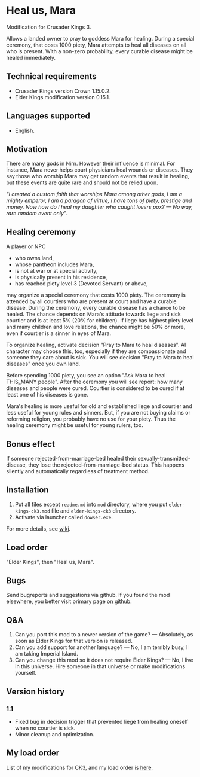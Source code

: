 # Heal us, Mara

Modification for Crusader Kings 3.

Allows a landed owner to pray to goddess Mara for healing. During a special ceremony, that costs 1000 piety, Mara attempts to heal all diseases on all who is present. With a non-zero probability, every curable disease might be healed immediately.

## Technical requirements

* Crusader Kings version Crown 1.15.0.2.
* Elder Kings modification version 0.15.1.

## Languages supported

* English.

## Motivation

There are many gods in Nirn. However their influence is minimal. For instance, Mara never helps court physicians heal wounds or diseases. They say those who worship Mara may get random events that result in healing, but these events are quite rare and should not be relied upon.

*"I created a custom faith that worships Mara among other gods, I am a mighty emperor, I am a paragon of virtue, I have tons of piety, prestige and money. Now how do I heal my daughter who caught lovers pox? — No way, rare random event only".*

## Healing ceremony

A player or NPC

* who owns land,
* whose pantheon includes Mara,
* is not at war or at special activity,
* is physically present in his residence,
* has reached piety level 3 (Devoted Servant) or above,

may organize a special ceremony that costs 1000 piety. The ceremony is attended by all courtiers who are present at court and have a curable disease. During the ceremony, every curable disease has a chance to be healed. The chance depends on Mara's attitude towards liege and sick courtier and is at least 5% (20% for children). If liege has highest piety level and many children and love relations, the chance might be 50% or more, even if courtier is a sinner in eyes of Mara.

To organize healing, activate decision "Pray to Mara to heal diseases". AI character may choose this, too, especially if they are compassionate and someone they care about is sick. You will see decision "Pray to Mara to heal diseases" once you own land.

Before spending 1000 piety, you see an option "Ask Mara to heal THIS_MANY people". After the ceremony you will see report: how many diseases and people were cured. Courtier is considered to be cured if at least one of his diseases is gone.

Mara's healing is more useful for old and established liege and courtier and less useful for young rules and sinners. But, if you are not buying claims or reforming religion, you probably have no use for your piety. Thus the healing ceremony might be useful for young rulers, too.

## Bonus effect

If someone rejected-from-marriage-bed healed their sexually-transmitted-disease, they lose the rejected-from-marriage-bed status. This happens silently and automatically regardless of treatment method.

## Installation

1. Put all files except `readme.md` into `mod` directory, where you put `elder-kings-ck3.mod` file and `elder-kings-ck3` directory.
2. Activate via launcher called `dowser.exe`.

For more details, see [wiki](https://ck3.paradoxwikis.com/Modding#Installing_mods_manually).

## Load order

"Elder Kings", then "Heal us, Mara".

## Bugs

Send bugreports and suggestions via github. If you found the mod elsewhere, you better visit primary page [on github](https://github.com/krisk0/heal_us_mara/).

## Q&A

1. Can you port this mod to a newer version of the game? — Absolutely, as soon as Elder Kings for that version is released.
2. Can you add support for another language? — No, I am terribly busy, I am taking Imperial Island.
3. Can you change this mod so it does not require Elder Kings? — No, I live in this universe. Hire someone in that universe or make modifications yourself.

## Version history

### 1.1

* Fixed bug in decision trigger that prevented liege from healing oneself when no courtier is sick.
* Minor cleanup and optimization.

## My load order

List of my modifications for CK3, and my load order is [here](https://gist.github.com/krisk0/3c51136a877afd606c184a575400922f).
